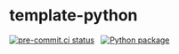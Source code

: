 # template-python

[![pre-commit.ci status](https://results.pre-commit.ci/badge/github/serverhorror/template-python/main.svg)](https://results.pre-commit.ci/latest/github/serverhorror/template-python/main) &nbsp;
[![Python package](https://github.com/serverhorror/template-python/actions/workflows/python-package.yml/badge.svg)](https://github.com/serverhorror/template-python/actions/workflows/python-package.yml)
